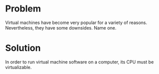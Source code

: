 # Problem
Virtual machines have become very popular for a variety of reasons. Nevertheless, they have some downsides. Name one.

# Solution
In order to run virtual machine software on a computer, its CPU must be virtualizable. 


